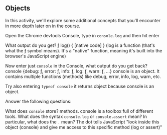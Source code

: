 ## Objects

In this activity, we'll explore some additional concepts that you'll encounter in more depth later on in the course.

Open the Chrome devtools Console, type in `console.log` and then hit enter

What output do you get? 
ƒ log() { [native code] } 
(log is a function (that's what the ƒ symbol means).
It's a "native" function, meaning it's built into the browser's JavaScript engine)

Now enter just `console` in the Console, what output do you get back? 
console {debug: ƒ, error: ƒ, info: ƒ, log: ƒ, warn: ƒ, …}
console is an object.
It contains multiple functions (methods) like debug, error, info, log, warn, etc.

Try also entering `typeof console`
it returns object because console is an object.

Answer the following questions:

What does `console` store? methods. console is a toolbox full of different tools.
What does the syntax `console.log` or `console.assert` mean? In particular, what does the `.` mean? 
The dot tells JavaScript "look inside this object (console) and give me access to this specific method (log or assert)"
